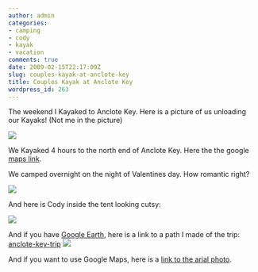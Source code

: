 ```yaml
---
author: admin
categories:
- camping
- cody
- kayak
- vacation
comments: true
date: 2009-02-15T22:17:09Z
slug: couples-kayak-at-anclote-key
title: Couples Kayak at Anclote Key
wordpress_id: 263
---
```


The weekend I Kayaked to Anclote Key. Here is a picture of us unloading our Kayaks! (Not me in the picture)

[![](/uploads/imag0022-300x225.jpg)](/uploads/imag0022.jpg)

We Kayaked 4 hours to the north end of Anclote Key. Here the the google [maps link](http://maps.google.com/maps?ll=28.187778,-82.845556&spn=0.3,0.3&t=h&q=28.187778,-82.845556).

We camped overnight on the night of Valentines day. How romantic right?

[![](/uploads/imag0018-300x225.jpg)](/uploads/imag0018.jpg)

And here is Cody inside the tent looking cutsy:

[![](/uploads/imag0015-300x225.jpg)](/uploads/imag0015.jpg)

And if you have [Google Earth](http://earth.google.com/), here is a link to a path I made of the trip: [anclote-key-trip](/uploads/anclote-key-trip.kmz) [![](http://www.gearthblog.com/images/gelogoicon.gif)](/uploads/anclote-key-trip.kmz)

And if you want to use Google Maps, here is a [link to the arial photo](http://maps.google.com/maps?f=q&source=s_q&hl=en&geocode=&q=anclote+key&sll=37.0625,-95.677068&sspn=48.374125,79.101563&ie=UTF8&ll=28.213206,-82.845755&spn=0.013236,0.019312&t=h&z=17).

